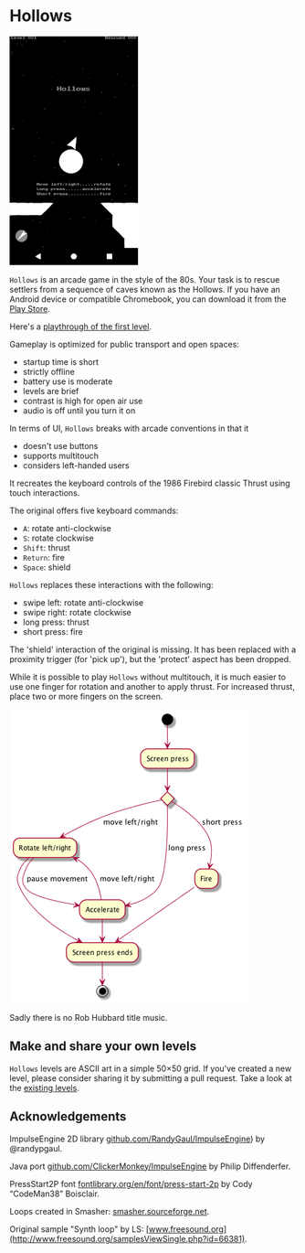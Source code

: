 Hollows
=======

<img src="screenshots/screenshot.png" height="400" alt="Hollows screenshot"/>

`Hollows` is an arcade game in the style of the 80s. Your task is to rescue settlers from a sequence of caves known as the Hollows. If you have an Android device or compatible Chromebook, you can download it from the [Play Store](https://play.google.com/store/apps/details?id=gerald1248.hollows).

Here's a [playthrough of the first level](https://www.youtube.com/watch?v=R0ldZ9svasA).

Gameplay is optimized for public transport and open spaces:

* startup time is short
* strictly offline
* battery use is moderate
* levels are brief
* contrast is high for open air use
* audio is off until you turn it on

In terms of UI, `Hollows` breaks with arcade conventions in that it

* doesn't use buttons
* supports multitouch
* considers left-handed users

It recreates the keyboard controls of the 1986 Firebird classic Thrust using touch interactions.

The original offers five keyboard commands:

* `A`: rotate anti-clockwise
* `S`: rotate clockwise
* `Shift`: thrust
* `Return`: fire
* `Space`: shield

`Hollows` replaces these interactions with the following:

* swipe left: rotate anti-clockwise
* swipe right: rotate clockwise
* long press: thrust
* short press: fire

The 'shield' interaction of the original is missing. It has been replaced with a proximity trigger (for 'pick up'), but the 'protect' aspect has been dropped.

While it is possible to play `Hollows` without multitouch, it is much easier to use one finger for rotation and another to apply thrust. For increased thrust, place two or more fingers on the screen.

![Touch controls](plantuml/ui.png?raw=true "Touch controls")

Sadly there is no Rob Hubbard title music.

Make and share your own levels
------------------------------
`Hollows` levels are ASCII art in a simple 50&times;50 grid. If you've created a new level, please consider sharing it by submitting a pull request. Take a look at the [existing levels](app/src/main/res/values/levels.xml).

Acknowledgements
----------------
ImpulseEngine 2D library [github.com/RandyGaul/ImpulseEngine](https://github.com/RandyGaul/ImpulseEngine/)) by @randypgaul.

Java port [github.com/ClickerMonkey/ImpulseEngine](https://github.com/ClickerMonkey/ImpulseEngine/) by Philip Diffenderfer.

PressStart2P font [fontlibrary.org/en/font/press-start-2p](https://fontlibrary.org/en/font/press-start-2p/) by Cody &ldquo;CodeMan38&rdquo; Boisclair.

Loops created in Smasher: [smasher.sourceforge.net](http://smasher.sourceforge.net).

Original sample "Synth loop" by LS: [www.freesound.org](http://www.freesound.org/samplesViewSingle.php?id=66381).
